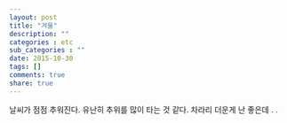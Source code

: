 ```yaml
---
layout: post
title: "겨울"
description: ""
categories : etc
sub_categories : ""
date: 2015-10-30
tags: []
comments: true
share: true
---
```


날씨가 점점 추워진다. 유난히 추위를 많이 타는 것 같다. 차라리 더운게 난 좋은데 . .

